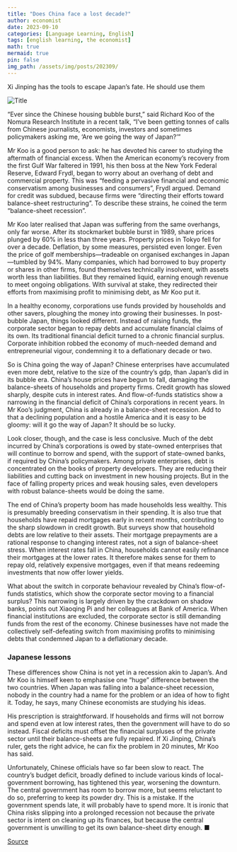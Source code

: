 ```yaml
---
title: "Does China face a lost decade?"
author: economist
date: 2023-09-10
categories: [Language Learning, English]
tags: [english learning, the economist]
math: true
mermaid: true
pin: false
img_path: /assets/img/posts/202309/
---
```


Xi Jinping has the tools to escape Japan’s fate. He should use them

![Title](20230909_FNP506.webp)

“Ever since the Chinese housing bubble burst,” said Richard Koo of the Nomura Research Institute in a recent talk, “I’ve been getting tonnes of calls from Chinese journalists, economists, investors and sometimes policymakers asking me, ‘Are we going the way of Japan?’”

Mr Koo is a good person to ask: he has devoted his career to studying the aftermath of financial excess. When the American economy’s recovery from the first Gulf War faltered in 1991, his then boss at the New York Federal Reserve, Edward Frydl, began to worry about an overhang of debt and commercial property. This was “feeding a pervasive financial and economic conservatism among businesses and consumers”, Frydl argued. Demand for credit was subdued, because firms were “directing their efforts toward balance-sheet restructuring”. To describe these strains, he coined the term “balance-sheet recession”.

Mr Koo later realised that Japan was suffering from the same overhangs, only far worse. After its stockmarket bubble burst in 1989, share prices plunged by 60% in less than three years. Property prices in Tokyo fell for over a decade. Deflation, by some measures, persisted even longer. Even the price of golf memberships—tradeable on organised exchanges in Japan—tumbled by 94%. Many companies, which had borrowed to buy property or shares in other firms, found themselves technically insolvent, with assets worth less than liabilities. But they remained liquid, earning enough revenue to meet ongoing obligations. With survival at stake, they redirected their efforts from maximising profit to minimising debt, as Mr Koo put it.

In a healthy economy, corporations use funds provided by households and other savers, ploughing the money into growing their businesses. In post-bubble Japan, things looked different. Instead of raising funds, the corporate sector began to repay debts and accumulate financial claims of its own. Its traditional financial deficit turned to a chronic financial surplus. Corporate inhibition robbed the economy of much-needed demand and entrepreneurial vigour, condemning it to a deflationary decade or two.

So is China going the way of Japan? Chinese enterprises have accumulated even more debt, relative to the size of the country’s gdp, than Japan’s did in its bubble era. China’s house prices have begun to fall, damaging the balance-sheets of households and property firms. Credit growth has slowed sharply, despite cuts in interest rates. And flow-of-funds statistics show a narrowing in the financial deficit of China’s corporations in recent years. In Mr Koo’s judgment, China is already in a balance-sheet recession. Add to that a declining population and a hostile America and it is easy to be gloomy: will it go the way of Japan? It should be so lucky.

Look closer, though, and the case is less conclusive. Much of the debt incurred by China’s corporations is owed by state-owned enterprises that will continue to borrow and spend, with the support of state-owned banks, if required by China’s policymakers. Among private enterprises, debt is concentrated on the books of property developers. They are reducing their liabilities and cutting back on investment in new housing projects. But in the face of falling property prices and weak housing sales, even developers with robust balance-sheets would be doing the same.

The end of China’s property boom has made households less wealthy. This is presumably breeding conservatism in their spending. It is also true that households have repaid mortgages early in recent months, contributing to the sharp slowdown in credit growth. But surveys show that household debts are low relative to their assets. Their mortgage prepayments are a rational response to changing interest rates, not a sign of balance-sheet stress. When interest rates fall in China, households cannot easily refinance their mortgages at the lower rates. It therefore makes sense for them to repay old, relatively expensive mortgages, even if that means redeeming investments that now offer lower yields.

What about the switch in corporate behaviour revealed by China’s flow-of-funds statistics, which show the corporate sector moving to a financial surplus? This narrowing is largely driven by the crackdown on shadow banks, points out Xiaoqing Pi and her colleagues at Bank of America. When financial institutions are excluded, the corporate sector is still demanding funds from the rest of the economy. Chinese businesses have not made the collectively self-defeating switch from maximising profits to minimising debts that condemned Japan to a deflationary decade.

### Japanese lessons

These differences show China is not yet in a recession akin to Japan’s. And Mr Koo is himself keen to emphasise one “huge” difference between the two countries. When Japan was falling into a balance-sheet recession, nobody in the country had a name for the problem or an idea of how to fight it. Today, he says, many Chinese economists are studying his ideas.

His prescription is straightforward. If households and firms will not borrow and spend even at low interest rates, then the government will have to do so instead. Fiscal deficits must offset the financial surpluses of the private sector until their balance-sheets are fully repaired. If Xi Jinping, China’s ruler, gets the right advice, he can fix the problem in 20 minutes, Mr Koo has said.

Unfortunately, Chinese officials have so far been slow to react. The country’s budget deficit, broadly defined to include various kinds of local-government borrowing, has tightened this year, worsening the downturn. The central government has room to borrow more, but seems reluctant to do so, preferring to keep its powder dry. This is a mistake. If the government spends late, it will probably have to spend more. It is ironic that China risks slipping into a prolonged recession not because the private sector is intent on cleaning up its finances, but because the central government is unwilling to get its own balance-sheet dirty enough. ■

[Source](https://www.economist.com/finance-and-economics/2023/09/10/does-china-face-a-lost-decade)